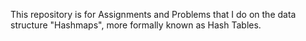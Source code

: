 This repository is for Assignments and Problems that I do on the data structure "Hashmaps", more formally known as Hash Tables.